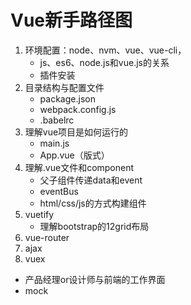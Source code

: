 # Vue新手路径图

1. 环境配置：node、nvm、vue、vue-cli，
    - js、es6、node.js和vue.js的关系
    - 插件安装
2. 目录结构与配置文件
    - package.json
    - webpack.config.js
    - .babelrc
3. 理解vue项目是如何运行的
    - main.js
    - App.vue（版式）
4. 理解.vue文件和component
    - 父子组件传递data和event
    - eventBus 
    - html/css/js的方式构建组件
5. vuetify
    - 理解bootstrap的12grid布局
6. vue-router
7. ajax
8. vuex



- 产品经理or设计师与前端的工作界面
- mock